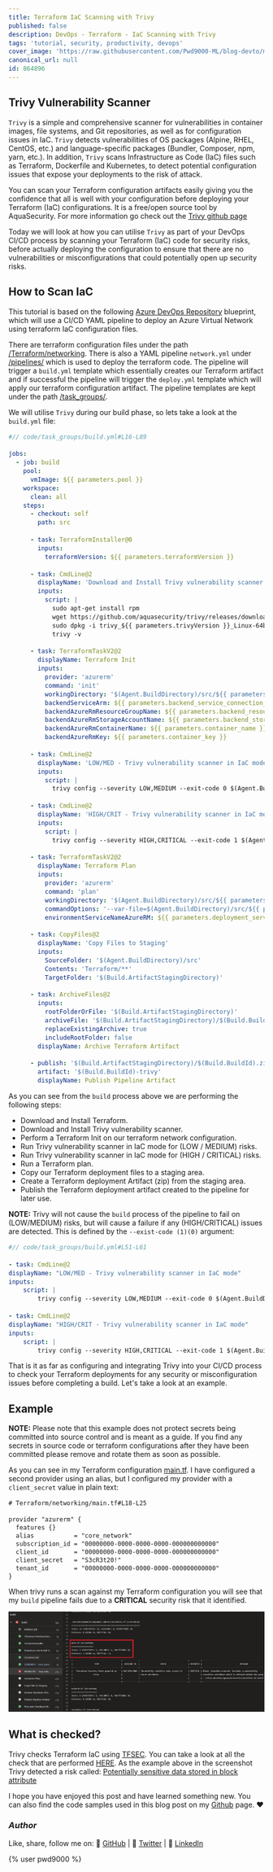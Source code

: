 ```yaml
---
title: Terraform IaC Scanning with Trivy
published: false
description: DevOps - Terraform - IaC Scanning with Trivy
tags: 'tutorial, security, productivity, devops'
cover_image: 'https://raw.githubusercontent.com/Pwd9000-ML/blog-devto/main/posts/DevOps-Terraform-Trivy/assets/main-trivy.png'
canonical_url: null
id: 864896
---
```


## Trivy Vulnerability Scanner

`Trivy` is a simple and comprehensive scanner for vulnerabilities in container images, file systems, and Git repositories, as well as for configuration issues in IaC. `Trivy` detects vulnerabilities of OS packages (Alpine, RHEL, CentOS, etc.) and language-specific packages (Bundler, Composer, npm, yarn, etc.). In addition, `Trivy` scans Infrastructure as Code (IaC) files such as Terraform, Dockerfile and Kubernetes, to detect potential configuration issues that expose your deployments to the risk of attack.

You can scan your Terraform configuration artifacts easily giving you the confidence that all is well with your configuration before deploying your Terraform (IaC) configurations. It is a free/open source tool by AquaSecurity. For more information go check out the [Trivy github page](https://github.com/aquasecurity/trivy)

Today we will look at how you can utilise `Trivy` as part of your DevOps CI/CD process by scanning your Terraform (IaC) code for security risks, before actually deploying the configuration to ensure that there are no vulnerabilities or misconfigurations that could potentially open up security risks.

## How to Scan IaC

This tutorial is based on the following [Azure DevOps Repository](https://github.com/Pwd9000-ML/blog-devto/main/posts/DevOps-Terraform-Trivy/code) blueprint, which will use a CI/CD YAML pipeline to deploy an Azure Virtual Network using terraform IaC configuration files.

There are terraform configuration files under the path [/Terraform/networking](https://github.com/Pwd9000-ML/blog-devto/main/posts/DevOps-Terraform-Trivy/code/Terraform/networking). There is also a YAML pipeline `network.yml` under [/pipelines/](https://github.com/Pwd9000-ML/blog-devto/main/posts/DevOps-Terraform-Trivy/code/pipelines) which is used to deploy the terraform code. The pipeline will trigger a `build.yml` template which essentially creates our Terraform artifact and if successful the pipeline will trigger the `deploy.yml` template which will apply our terraform configuration artifact. The pipeline templates are kept under the path [/task_groups/](https://github.com/Pwd9000-ML/blog-devto/main/posts/DevOps-Terraform-Trivy/code/task_groups).

We will utilise `Trivy` during our build phase, so lets take a look at the `build.yml` file:

```yml
#// code/task_groups/build.yml#L16-L89

jobs:
  - job: build
    pool:
      vmImage: ${{ parameters.pool }}
    workspace:
      clean: all
    steps:
      - checkout: self
        path: src

      - task: TerraformInstaller@0
        inputs:
          terraformVersion: ${{ parameters.terraformVersion }}

      - task: CmdLine@2
        displayName: 'Download and Install Trivy vulnerability scanner'
        inputs:
          script: |
            sudo apt-get install rpm
            wget https://github.com/aquasecurity/trivy/releases/download/v${{ parameters.trivyVersion }}/trivy_${{ parameters.trivyVersion }}_Linux-64bit.deb
            sudo dpkg -i trivy_${{ parameters.trivyVersion }}_Linux-64bit.deb
            trivy -v

      - task: TerraformTaskV2@2
        displayName: Terraform Init
        inputs:
          provider: 'azurerm'
          command: 'init'
          workingDirectory: '$(Agent.BuildDirectory)/src/${{ parameters.root_directory }}'
          backendServiceArm: ${{ parameters.backend_service_connection_name }}
          backendAzureRmResourceGroupName: ${{ parameters.backend_resource_group }}
          backendAzureRmStorageAccountName: ${{ parameters.backend_storage_accountname }}
          backendAzureRmContainerName: ${{ parameters.container_name }}
          backendAzureRmKey: ${{ parameters.container_key }}

      - task: CmdLine@2
        displayName: 'LOW/MED - Trivy vulnerability scanner in IaC mode'
        inputs:
          script: |
            trivy config --severity LOW,MEDIUM --exit-code 0 $(Agent.BuildDirectory)/src/${{ parameters.root_directory }}

      - task: CmdLine@2
        displayName: 'HIGH/CRIT - Trivy vulnerability scanner in IaC mode'
        inputs:
          script: |
            trivy config --severity HIGH,CRITICAL --exit-code 1 $(Agent.BuildDirectory)/src/${{ parameters.root_directory }}

      - task: TerraformTaskV2@2
        displayName: Terraform Plan
        inputs:
          provider: 'azurerm'
          command: 'plan'
          workingDirectory: '$(Agent.BuildDirectory)/src/${{ parameters.root_directory }}'
          commandOptions: '--var-file=$(Agent.BuildDirectory)/src/${{ parameters.root_directory }}${{ parameters.tfvarFile }} --out=$(Agent.BuildDirectory)/src/${{ parameters.root_directory }}plan.tfplan'
          environmentServiceNameAzureRM: ${{ parameters.deployment_service_connection_name }}

      - task: CopyFiles@2
        displayName: 'Copy Files to Staging'
        inputs:
          SourceFolder: '$(Agent.BuildDirectory)/src'
          Contents: 'Terraform/**'
          TargetFolder: '$(Build.ArtifactStagingDirectory)'

      - task: ArchiveFiles@2
        inputs:
          rootFolderOrFile: '$(Build.ArtifactStagingDirectory)'
          archiveFile: '$(Build.ArtifactStagingDirectory)/$(Build.BuildId).zip'
          replaceExistingArchive: true
          includeRootFolder: false
        displayName: Archive Terraform Artifact

      - publish: '$(Build.ArtifactStagingDirectory)/$(Build.BuildId).zip'
        artifact: '$(Build.BuildId)-trivy'
        displayName: Publish Pipeline Artifact
```

As you can see from the `build` process above we are performing the following steps:

- Download and Install Terraform.
- Download and Install Trivy vulnerability scanner.
- Perform a Terraform Init on our terraform network configuration.
- Run Trivy vulnerability scanner in IaC mode for (LOW / MEDIUM) risks.
- Run Trivy vulnerability scanner in IaC mode for (HIGH / CRITICAL) risks.
- Run a Terraform plan.
- Copy our Terraform deployment files to a staging area.
- Create a Terraform deployment Artifact (zip) from the staging area.
- Publish the Terraform deployment artifact created to the pipeline for later use.

**NOTE:** Trivy will not cause the `build` process of the pipeline to fail on (LOW/MEDIUM) risks, but will cause a failure if any (HIGH/CRITICAL) issues are detected. This is defined by the `--exist-code (1)(0)` argument:

```yml
#// code/task_groups/build.yml#L51-L61

- task: CmdLine@2
displayName: "LOW/MED - Trivy vulnerability scanner in IaC mode"
inputs:
    script: |
        trivy config --severity LOW,MEDIUM --exit-code 0 $(Agent.BuildDirectory)/src/${{ parameters.root_directory }}

- task: CmdLine@2
displayName: "HIGH/CRIT - Trivy vulnerability scanner in IaC mode"
inputs:
    script: |
        trivy config --severity HIGH,CRITICAL --exit-code 1 $(Agent.BuildDirectory)/src/${{ parameters.root_directory }}
```

That is it as far as configuring and integrating Trivy into your CI/CD process to check your Terraform deployments for any security or misconfiguration issues before completing a build. Let's take a look at an example.

## Example

**NOTE:** Please note that this example does not protect secrets being committed into source control and is meant as a guide. If you find any secrets in source code or terraform configurations after they have been committed please remove and rotate them as soon as possible.

As you can see in my Terraform configuration [main.tf](https://github.com/Pwd9000-ML/blog-devto/main/posts/DevOps-Terraform-Trivy/code/Terraform/networking/main.tf). I have configured a second provider using an alias, but I configured my provider with a `client_secret` value in plain text:

```hcl
# Terraform/networking/main.tf#L18-L25

provider "azurerm" {
  features {}
  alias           = "core_network"
  subscription_id = "00000000-0000-0000-0000-000000000000"
  client_id       = "00000000-0000-0000-0000-000000000000"
  client_secret   = "S3cR3t20!"
  tenant_id       = "00000000-0000-0000-0000-000000000000"
}
```

When trivy runs a scan against my Terraform configuration you will see that my `build` pipeline fails due to a **CRITICAL** security risk that it identified.

![image.png](https://raw.githubusercontent.com/Pwd9000-ML/blog-devto/main/posts/DevOps-Terraform-Trivy/assets/detect.png)

## What is checked?

Trivy checks Terraform IaC using [TFSEC](https://github.com/aquasecurity/tfsec). You can take a look at all the check that are performed [HERE](https://github.com/aquasecurity/tfsec#included-checks). As the example above in the screenshot Trivy detected a risk called: [Potentially sensitive data stored in block attribute](https://tfsec.dev/docs/general/secrets/sensitive-in-attribute/)

I hope you have enjoyed this post and have learned something new. You can also find the code samples used in this blog post on my [Github](https://github.com/Pwd9000-ML/blog-devto/main/posts/DevOps-Terraform-Trivy/code) page. :heart:

### _Author_

Like, share, follow me on: :octopus: [GitHub](https://github.com/Pwd9000-ML) | :penguin: [Twitter](https://twitter.com/pwd9000) | :space_invader: [LinkedIn](https://www.linkedin.com/in/marcel-l-61b0a96b/)

{% user pwd9000 %}
